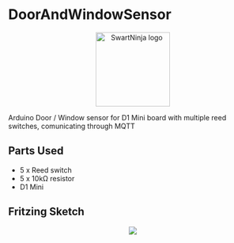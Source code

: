 # DoorAndWindowSensor
<p align="center">
    <img src="https://swart.ninja/assets/images/SwartNinjaLogoV2.svg" alt="SwartNinja logo" height="150">
</p>
Arduino Door / Window sensor for D1 Mini board with multiple reed switches, comunicating through MQTT

## Parts Used
- 5 x Reed switch
- 5 x 10kΩ resistor
- D1 Mini

## Fritzing Sketch
<p align="center">
  <img src="/assets/FritzingSketch.jpg">
</p>
